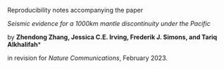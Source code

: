 Reproducibility notes accompanying the paper

*Seismic evidence for a 1000km mantle discontinuity under the Pacific*

by **Zhendong Zhang, Jessica C.E. Irving, Frederik J. Simons, and Tariq Alkhalifah***

in revision for *Nature Communications*, February 2023.


